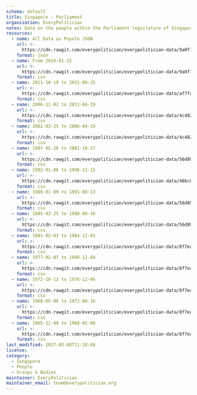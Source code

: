 ```yaml
---
schema: default
title: Singapore — Parliament
organization: EveryPolitician
notes: Data on the people within the Parliament legislature of Singapore.
resources:
  - name: All Data as Popolo JSON
    url: >-
      https://cdn.rawgit.com/everypolitician/everypolitician-data/9a0f1c69c305eaf50f72e67d1901f3d52889bdec/data/Singapore/Parliament/ep-popolo-v1.0.json
    format: json
  - name: From 2016-01-15
    url: >-
      https://cdn.rawgit.com/everypolitician/everypolitician-data/9a0f1c69c305eaf50f72e67d1901f3d52889bdec/data/Singapore/Parliament/term-13.csv
    format: csv
  - name: 2011-10-10 to 2015-08-25
    url: >-
      https://cdn.rawgit.com/everypolitician/everypolitician-data/af7fa3821a45aa2e21a9c59316e3c9ed9676e24c/data/Singapore/Parliament/term-12.csv
    format: csv
  - name: 2006-11-02 to 2011-04-19
    url: >-
      https://cdn.rawgit.com/everypolitician/everypolitician-data/4c482d9ce5fadf3f616d4c43994b10297b29ec63/data/Singapore/Parliament/term-11.csv
    format: csv
  - name: 2002-03-25 to 2006-04-19
    url: >-
      https://cdn.rawgit.com/everypolitician/everypolitician-data/4c482d9ce5fadf3f616d4c43994b10297b29ec63/data/Singapore/Parliament/term-10.csv
    format: csv
  - name: 1997-05-26 to 2001-10-17
    url: >-
      https://cdn.rawgit.com/everypolitician/everypolitician-data/56d89ebf0beff86de08dc93d872b734d907b84be/data/Singapore/Parliament/term-9.csv
    format: csv
  - name: 1992-01-06 to 1996-12-15
    url: >-
      https://cdn.rawgit.com/everypolitician/everypolitician-data/46bc009176da17835ca85dfb4689beb53a9fddc7/data/Singapore/Parliament/term-8.csv
    format: csv
  - name: 1989-01-09 to 1991-08-13
    url: >-
      https://cdn.rawgit.com/everypolitician/everypolitician-data/56d89ebf0beff86de08dc93d872b734d907b84be/data/Singapore/Parliament/term-7.csv
    format: csv
  - name: 1985-02-25 to 1988-08-16
    url: >-
      https://cdn.rawgit.com/everypolitician/everypolitician-data/56d89ebf0beff86de08dc93d872b734d907b84be/data/Singapore/Parliament/term-6.csv
    format: csv
  - name: 1981-02-03 to 1984-12-03
    url: >-
      https://cdn.rawgit.com/everypolitician/everypolitician-data/8f7ea402d28dc0aa0ebf3dd44ca84f4c6b565e36/data/Singapore/Parliament/term-5.csv
    format: csv
  - name: 1977-02-07 to 1980-12-04
    url: >-
      https://cdn.rawgit.com/everypolitician/everypolitician-data/8f7ea402d28dc0aa0ebf3dd44ca84f4c6b565e36/data/Singapore/Parliament/term-4.csv
    format: csv
  - name: 1972-10-12 to 1976-12-06
    url: >-
      https://cdn.rawgit.com/everypolitician/everypolitician-data/8f7ea402d28dc0aa0ebf3dd44ca84f4c6b565e36/data/Singapore/Parliament/term-3.csv
    format: csv
  - name: 1968-05-06 to 1972-08-16
    url: >-
      https://cdn.rawgit.com/everypolitician/everypolitician-data/8f7ea402d28dc0aa0ebf3dd44ca84f4c6b565e36/data/Singapore/Parliament/term-2.csv
    format: csv
  - name: 1965-12-08 to 1968-02-08
    url: >-
      https://cdn.rawgit.com/everypolitician/everypolitician-data/8f7ea402d28dc0aa0ebf3dd44ca84f4c6b565e36/data/Singapore/Parliament/term-1.csv
    format: csv
last_modified: 2017-03-08T11:18:08
license: ''
category:
  - Singapore
  - People
  - Groups & Bodies
maintainer: EveryPolitician
maintainer_email: team@everypolitician.org
---
```

